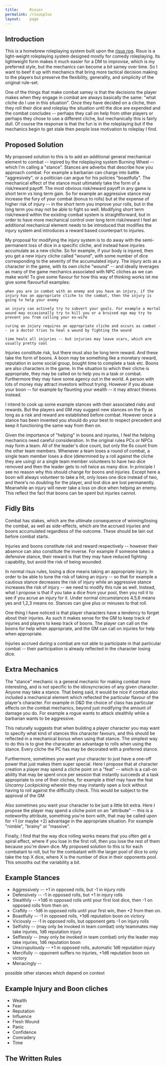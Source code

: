 ```yaml
---
title:     Risus+
permalink: /risusplus
layout:    page
---
```


## Introduction

This is a homebrew roleplaying system built upon the [risus rpg](https://www.drivethrurpg.com/product/170294/Risus-The-Anything-RPG). Risus is a light-weight roleplaying system designed mostly for comedy roleplaying. Its lightweight form makes it much easier for a DM to improvise, which is my preferred style, but the mechanics can become a bit samey over time. So I want to beef it up with mechanics that bring more tactical decision making to the players but preserve the flexibility, generality, and simplicity of the original rule-set. 

One of the things that make combat samey is that the decisions the player makes when they engage in combat are always basically the same: "what cliche do I use in this situation". Once they have decided on a cliche, then they roll their dice and roleplay the situation until the dice are expended and the combat concludes -- perhaps they call on help from other players or perhaps they chose to use a different cliche, but mechanically this is fairly dull. Of course the response is that the fun is in the roleplaying but if the mechanics begin to get stale then people lose motivation to roleplay I find.

## Proposed Solution

My proposed solution to this is to add an additional general mechanical element to combat -- inpired by the roleplaying system Burning Wheel -- which I'm calling a "stance". Stances are adverbs that describe how you approach combat. For example a barbarian can charge into battle "aggresively", or a politician can argue for his policies "boastfully". The mechanical effect of the stance must ultimately take the form of a risk/reward payoff. The most obvious risk/reward payoff in any game is short term vs long term gain. So for example an aggressive stance may increase the fury of your combat (bonus to rolls) but at the expense of higher risk of injury -- in the short term you improve your rolls, but in the long term you may not be able to fight so well. Modifying short term risk/reward within the existing combat system is straightforward, but in order to have more mechanical control over long term risk/reward I feel an additional mechanical element needs to be introduced that modifies the injury system and introduces a reward based counterpart to injuries.

My proposal for modifying the injury system is to do away with the semi-permanent loss of dice in a specific cliche, and instead have injuries accumulate as a new cliche. So for example, if your body is injured, then you get a new injury cliche called "wound", with some number of dice corresponding to the severity of the accumulated injury. The injury acts as a character in the game, with its own cliche "wound" -- and ideally leverages as many of the game mechanics associated with NPC cliches as we can make work! To give some flavour for how this way of thinking works let me give some flavourfull examples:

    when you are in combat with an enemy and you have an injury, if the injury has an appropriate cliche to the combat, then the injury is going to help your enemy
    
    an injury can actively try to subvert your goals. For example a mortal wound may occasionally try to kill you or a bruised ego may try to prevent you from calling your ex-wife

    curing an injury requires an appropriate cliche and occurs as combat -- ie a doctor tries to heal a wound by fighting the wound

    time heals all injuries -- but injuries may leave scars, which are usually pretty cool

Injuries constitute risk, but there must also be long term reward. And these take the form of boons. A boon may be something like a monetary reward, reputation in some social group, bought time to complete a task etc. Boons are also characters in the game. In the situation to which their cliche is appropriate, they may be called on to help you in a task or combat. Furthermore they may have some agency out in the world. A person with lots of money may attract investors without trying. However if you abuse your boon -- for example by flaunting your wealth -- it may attract thieves instead.

I intend to cook up some example stances with their associated risks and rewards. But the players and GM may suggest new stances on the fly as long as a risk and reward are established before combat. However once a stance has been invented you should do your best to respect precedent and keep it functioning the same way from then on.

Given the importance of "helping" in boons and injuries, I feel the helping mechanics need careful consideration. In the original rules PCs or NPCs may form a team. All of the leader's dice count, but only the 6s count from the other team members. Whenever a team loses a round of combat, a single team member loses a dice (determined by a roll against the cliche they are using) or a single team member volunteers to have two dice removed and then the leader gets to roll twice as many dice. In principle I see no reason why this should change for boons and injuries. Except here a boon will always volunteer to take a hit, only loses one dice instead of two, and there's no doubling for the player, and lost dice are lost permanently. Meanwhile an injury will never take a loss on dice when helping an enemy. This reflect the fact that boons can be spent but injuries cannot.

## Fidly Bits

Combat has stakes, which are the ultimate consequence of winning/losing the combat, as well as side-effects, which are the accrued injuries and boons accumulated regardless of the outcome. These should be lain out before combat starts.

Injuries and boons constitute risk and reward respectively -- however their absence can also constitute the inverse. For example if someone takes a defensive stance, their reward is that they may have reduced fighting capability, but avoid the risk of being wounded. 

In normal risus rules, losing a dice means taking an appropriate injury. In order to be able to tune the risk of taking an injury -- so that for example a cautious stance decreases the risk of injury while an aggressive stance increases the risk of injury -- we need to modify this rule as well. Instead, what I propose is that if you take a dice from your pool, then you roll it to see if you acrue an injury for it. Under normal circumstances 4,5,6 means yes and 1,2,3 means no. Stances can give plus or minuses to that roll. 

One thing I have noticed is that player characters have a tendency to forget about their injuries. As such it makes sense for the GM to keep track of injuries and players to keep track of boons. The player can call on the boons for help when appropriate, and the GM can call on injuries for help when appropriate.

Injuries accrued *during* a combat are not able to participate in that particular combat -- their participation is already reflected in the character losing dice.

## Extra Mechanics

The "stance" mechanic is a general mechanic for making combat more interesting, and is not specific to the idiosyncracies of any given character. Anyone may take a stance. That being said, it would be nice if combat also included a mechanical element which reflected the particular flavour of the player's character. For example in D&D the choice of class has particular effects on the combat mechanics, beyond just modifying the amount of damage you do. For example a rogue wants to attack stealthily while a barbarian wants to be aggressive. 

This naturally suggests that when building a player character you may want to specify what kind of stances this character favours, and this should be reflected in a mechanical bonus when using that stance. The simplest way to do this is to give the characater an advantage to rolls when using the stance. Every cliche the PC has may be decorated with a preferred stance.

Furthermore, sometimes you want your character to just have a one-off power that just makes them super special. Here I propose that at character creation a player may spend a cliche point on a "feat" -- which is a call-on ability that may be spent once per session that instantly succeeds at a task appropriate to one of their cliches, for example a thief may have the feat *Uncanny Lockpicking* wherein they may instantly open a lock without having to roll against the difficulty check. This would be subject to the approval of the GM

Also sometimes you want your character to be just a little bit extra. Here I propose the player may spend a cliche point on an "attribute" -- this is a noteworthy attribute, something you're born with, that may be called upon for +1 (or maybe +2) advantage in the appropriate situation. For example "nimble", "brainy" or "massive".

Finally, I find that the way dice rolling works means that you often get a spiral effect, where if you lose in the first roll, then you lose the rest of them because you're down dice. My proposed solution to this is for each combatant to roll, but for the combatant with the larger pool of dice to only take the top X dice, where X is the number of dice in their opponents pool. This smooths out the variability a bit.

## Example Stances

- Aggressively -- +1 in opposed rolls, but -1  in injury rolls
- Defensively -- -1 in opposed rolls, but +1 in injury rolls
- Stealthily -- +1d6 in opposed rolls until your first lost dice, then -1 on opposed rolls from then on.
- Craftily -- -1d6 in opposed rolls until your first win, then +2 from then on.
- Boastfully -- -1 in opposed rolls, +1d6 reputation boon on victory
- Viciously --  -1 in opposed rolls, but opponent gets -1 on injury rolls
- Selfishly -- (may only be invoked in team combat) only teammates may take injuries, 1d6 reputation injury
- Selflessly -- (may only be invoked in team combat) only the leader may take injuries, 1d6 reputation boon
- Unscrupulously -- +1 in opposed rolls, automatic 1d6 reputation injury
- Mercifully -- opponent suffers no injuries, +1d6 reputation boon on victory
- Menacingly -- 

possible other stances which depend on context

## Example Injury and Boon cliches

- Wealth
- Fear
- Reputation
- Influence
- Flesh Wound
- Panic
- Confidence
- Comradery
- Time

## The Written Rules
